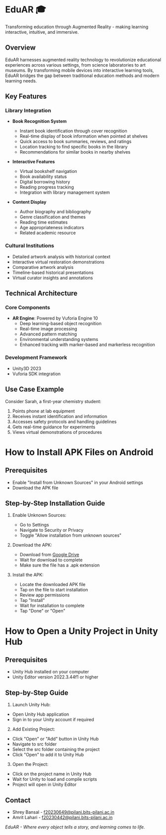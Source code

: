 # EduAR 🎓

Transforming education through Augmented Reality - making learning interactive, intuitive, and immersive.

## Overview

EduAR harnesses augmented reality technology to revolutionize educational experiences across various settings, from science laboratories to art museums. By transforming mobile devices into interactive learning tools, EduAR bridges the gap between traditional education methods and modern learning needs.

## Key Features

### Library Integration
- **Book Recognition System**
  - Instant book identification through cover recognition
  - Real-time display of book information when pointed at shelves
  - Quick access to book summaries, reviews, and ratings
  - Location tracking to find specific books in the library
  - Recommendations for similar books in nearby shelves

- **Interactive Features**
  - Virtual bookshelf navigation
  - Book availability status
  - Digital borrowing history
  - Reading progress tracking
  - Integration with library management system

- **Content Display**
  - Author biography and bibliography
  - Genre classification and themes
  - Reading time estimates
  - Age appropriateness indicators
  - Related academic resource

### Cultural Institutions
- Detailed artwork analysis with historical context
- Interactive virtual restoration demonstrations
- Comparative artwork analysis
- Timeline-based historical presentations
- Virtual curator insights and annotations

## Technical Architecture

### Core Components
- **AR Engine**: Powered by Vuforia Engine 10
  - Deep learning-based object recognition
  - Real-time image processing
  - Advanced pattern matching
  - Environmental understanding systems
  - Enhanced tracking with marker-based and markerless recognition

### Development Framework
- Unity3D 2023
- Vuforia SDK integration

## Use Case Example

Consider Sarah, a first-year chemistry student:
1. Points phone at lab equipment
2. Receives instant identification and information
3. Accesses safety protocols and handling guidelines
4. Gets real-time guidance for experiments
5. Views virtual demonstrations of procedures

# How to Install APK Files on Android
## Prerequisites
- Enable "Install from Unknown Sources" in your Android settings
- Download the APK file

## Step-by-Step Installation Guide

1. Enable Unknown Sources:
   - Go to Settings
   - Navigate to Security or Privacy
   - Toggle "Allow installation from unknown sources"

2. Download the APK:
   - Download from [Google Drive](https://drive.google.com/file/d/1CS_p-jfuz75TqyFhR2N480wvWLCBni0O/view?usp=sharing)
   - Wait for download to complete
   - Make sure the file has a .apk extension

3. Install the APK:
   - Locate the downloaded APK file
   - Tap on the file to start installation
   - Review app permissions
   - Tap "Install"
   - Wait for installation to complete
   - Tap "Done" or "Open"

# How to Open a Unity Project in Unity Hub

## Prerequisites
- Unity Hub installed on your computer
- Unity Editor version 2022.3.44f1 or higher

## Step-by-Step Guide

1. Launch Unity Hub:
  - Open Unity Hub application
  - Sign in to your Unity account if required

2. Add Existing Project:
  - Click "Open" or "Add" button in Unity Hub
  - Navigate to src folder
  - Select the src folder containing the project
  - Click "Open" to add it to Unity Hub

3. Open the Project:
  - Click on the project name in Unity Hub
  - Wait for Unity to load and compile scripts
  - Project will open in Unity Editor

## Contact

- Shrey Bansal - f20230649@pilani.bits-pilani.ac.in  
- Amrit Lahari - f20230442@pilani.bits-pilani.ac.in 



*EduAR - Where every object tells a story, and learning comes to life.*
